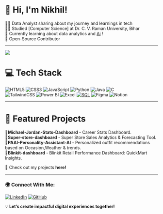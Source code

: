 # 👋 Hi, I'm Nikhil!
👨‍💻 Data Analyst sharing about my journey and learnings in tech<br/>
👨‍🎓 Studied [Computer Science] at Dr. C. V. Raman University, Bihar <br/>
💭 Currently learning about data analytics and [Ai](https://www.ibm.com/think/topics/artificial-intelligence) !<br/>
📢 Open-Source Contributor <br/>

---

<!-- GitHub stats from https://github.com/anuraghazra/github-readme-stats -->
![](https://github-readme-stats.vercel.app/api?username=Devnikhil1&theme=radical&hide_border=false&include_all_commits=true&count_private=true)<br/>

# 💻 Tech Stack
<!-- Badges from https://github.com/Ileriayo/markdown-badges -->
![HTML5](https://img.shields.io/badge/html5-%23E34F26.svg?style=for-the-badge&logo=html5&logoColor=white)
![CSS3](https://img.shields.io/badge/css3-%231572B6.svg?style=for-the-badge&logo=css3&logoColor=white)
![JavaScript](https://img.shields.io/badge/javascript-%23323330.svg?style=for-the-badge&logo=javascript&logoColor=%23F7DF1E)
![Python](https://img.shields.io/badge/python-3670A0?style=for-the-badge&logo=python&logoColor=ffdd54)
![Java](https://img.shields.io/badge/java-%23ED8B00.svg?style=for-the-badge&logo=openjdk&logoColor=white)
![C](https://img.shields.io/badge/c-%2300599C.svg?style=for-the-badge&logo=c&logoColor=white)<br/>
![TailwindCSS](https://img.shields.io/badge/tailwindcss-%2338B2AC.svg?style=for-the-badge&logo=tailwind-css&logoColor=white)
![Power BI](https://img.shields.io/badge/Power%20BI-%23F2C811.svg?style=for-the-badge&logo=power-bi&logoColor=black)
![Excel](https://img.shields.io/badge/Microsoft%20Excel-%23217346.svg?style=for-the-badge&logo=microsoft-excel&logoColor=white)
[![SQL](https://img.shields.io/badge/SQL-%2300758F.svg?style=for-the-badge&logo=sqlite&logoColor=white)](https://www.w3schools.com/sql/)
![Figma](https://img.shields.io/badge/figma-%23F24E1E.svg?style=for-the-badge&logo=figma&logoColor=white)
![Notion](https://img.shields.io/badge/Notion-%23000000.svg?style=for-the-badge&logo=notion&logoColor=white)

---

# 🌟 Featured Projects

🔹**Michael-Jordan-Stats-Dashboard** - Career Stats Dashboard. <br/>
🔹**Super-store-dashboard** - Super Store Sales Analytics & Forecasting Tool. <br/>
🔹**PAAI-Personality-Assistant-AI** - Personalized outfit recommendations based on Occasion,Weather & trends.<br/>
🔹**Blinkit-dashboard** -  Blinkit Retail Performance Dashboard: QuickMart Insights.<br/>

📌 Check out my projects **here!**

---
### 🌍 Connect With Me:
[![LinkedIn](https://img.shields.io/badge/LinkedIn-Connect-blue?style=flat&logo=linkedin)]([https://www.linkedin.com/in/nikhil9e1/])
[![GitHub](https://img.shields.io/badge/GitHub-Explore-black?style=flat&logo=github)]([https://github.com/Devnikhil1])


💡 **Let’s create impactful digital experiences together!**
